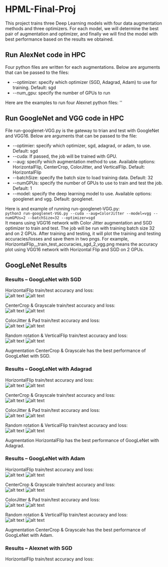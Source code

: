 # HPML-Final-Proj
This project trains three Deep Learning models with four data augmentation methods and three optimizers. For each model, we will determine the best pair of augmentation and optimizer, and finally we will find the model with best performance based on the results we obtained.

## Run AlexNet code in HPC
Four python files are written for each augmentations. Below are arguments that can be passed to the files:
* --optimizer: specify which optimizer (SGD, Adagrad, Adam) to use for training. Default: sgd
* --num_gpu: specify the number of GPUs to run

Here are the examples to run four Alexnet python files:
''

## Run GoogleNet and VGG code in HPC
File run-googlenet-VGG.py is the gateway to trian and test with GoogleNet and VGG16. Below are arguments that can be passed to the file:
* --optimier: specify which optimizer, sgd, adagrad, or adam, to use. Default: sgd
* --cuda: If passed, the job will be trained with GPU. 
* --aug: specify which augmentation method to use. Available options: HorizontalFlip, CenterCrop, ColorJitter, and VerticalFlip. Default: HorizontalFlip
* --batchSize: specify the batch size to load training data. Default: 32
* --numGPUs: specify the number of GPUs to use to train and test the job. Default: 1
* --model: specify the deep learning model to use. Available options: googlenet and vgg. Default: googlenet.

Here is and example of running run-googlenet-VGG.py: <br>
`python3 run-googlenet-VGG.py --cuda --aug=ColorJitter --model=vgg --numGPUs=2 --batchSize=32 --optimizer=sgd`<br>
It means using VGG16 network with Color Jitter augmentation and SGD optimizer to train and test. The job will be run with training batch size 32 and on 2 GPUs. After training and testing, it will plot the training and testing accuracies/losses and save them in two pngs. For example, HorizontalFlip__train_test_accuracies_sgd_2_vgg.png means the accuracy plot using VGG16 network with Horizontal Flip and SGD on 2 GPUs.

## GoogLeNet Results
### Results – GoogLeNet with SGD
HorizontalFlip train/test accuracy and loss:<br>
![alt text](./googlenet-results/SGD/HF_train_test_accuracies_SGD.png)
![alt text](./googlenet-results/SGD/HF_train_test_losses_SGD.png)
    
CenterCrop & Grayscale train/test accuracy and loss:<br>
![alt text](./googlenet-results/SGD/CC_train_test_accuracies_SGD.png)
![alt text](./googlenet-results/SGD/CC_train_test_losses_SGD.png)

ColorJitter & Pad train/test accuracy and loss:<br>
![alt text](./googlenet-results/SGD/CJ_train_test_accuracies_SGD.png)
![alt text](./googlenet-results/SGD/CJ_train_test_losses_SGD.png)

    
Random rotation & VerticalFlip train/test accuracy and loss:<br>
![alt text](./googlenet-results/SGD/VF_train_test_accuracies_SGD.png)
![alt text](./googlenet-results/SGD/VF_train_test_losses_SGD.png)
    
Augmentation CenterCrop & Grayscale has the best performance of GoogLeNet with SGD.

### Results – GoogLeNet with Adagrad
HorizontalFlip train/test accuracy and loss:<br>
![alt text](./googlenet-results/Adagrad/HF_train_test_accuracies_Adagrad.png)
![alt text](./googlenet-results/Adagrad/HF_train_test_losses_Adagrad.png)
   
CenterCrop & Grayscale train/test accuracy and loss:<br>
![alt text](./googlenet-results/Adagrad/CC_train_test_accuracies_Adagrad.png)
![alt text](./googlenet-results/Adagrad/CC_train_test_losses_Adagrad.png)
   
ColorJitter & Pad train/test accuracy and loss:<br>
![alt text](./googlenet-results/Adagrad/CJ_train_test_accuracies_Adagrad.png)
![alt text](./googlenet-results/Adagrad/CJ_train_test_losses_Adagrad.png)
   
Random rotation & VerticalFlip train/test accuracy and loss:<br>
![alt text](./googlenet-results/Adagrad/VF_train_test_accuracies_Adagrad.png)
![alt text](./googlenet-results/Adagrad/VF_train_test_losses_Adagrad.png)
   
Augmentation HorizontalFlip has the best performance of GoogLeNet with Adagrad.



### Results – GoogLeNet with Adam
HorizontalFlip train/test accuracy and loss:<br>
![alt text](./googlenet-results/Adam/HF_train_test_accuracies_Adam.png)
![alt text](./googlenet-results/Adam/HF_train_test_losses_Adam.png)
   
CenterCrop & Grayscale train/test accuracy and loss:<br>
![alt text](./googlenet-results/Adam/CC_train_test_accuracies_Adam.png)
![alt text](./googlenet-results/Adam/CC_train_test_losses_Adam.png)
   
ColorJitter & Pad train/test accuracy and loss:<br>
![alt text](./googlenet-results/Adam/CJ_train_test_accuracies_Adam.png)
![alt text](./googlenet-results/Adam/CJ_train_test_losses_Adam.png)
   
Random rotation & VerticalFlip train/test accuracy and loss:<br>
![alt text](./googlenet-results/Adam/VF_train_test_accuracies_Adam.png)
![alt text](./googlenet-results/Adam/VF_train_test_losses_Adam.png)
   
Augmentation CenterCrop & Grayscale has the best performance of GoogLeNet with Adam.


### Results – Alexnet with SGD
HorizontalFlip train/test accuracy and loss:






